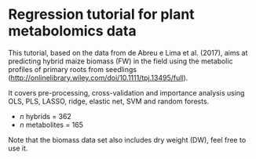 # Regression tutorial for plant metabolomics data

This tutorial, based on the data from de Abreu e Lima et al. (2017), aims at predicting hybrid maize biomass (FW) in the field using the metabolic profiles of primary roots from seedlings (http://onlinelibrary.wiley.com/doi/10.1111/tpj.13495/full).

It covers pre-processing, cross-validation and importance analysis using OLS, PLS, LASSO, ridge, elastic net, SVM and random forests.

- *n* hybrids = 362
- *n* metabolites = 165

Note that the biomass data set also includes dry weight (DW), feel free to use it.
